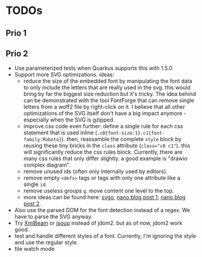# TODOs

## Prio 1

## Prio 2

- Use parameterized tests when Quarkus supports this with 1.5.0
- Support more SVG optimizations. ideas:
    - reduce the size of the embedded font by manipulating the font data to only include the letters that are really used in the svg. this would bring by far the biggest size reduction but it's tricky. The idea behind can be demonstrated with the tool FontForge that can remove single letters from a woff2 file by right-click on it. I believe that all other optimizations of the SVG itself don't have a big impact anymore - especially when the SVG is gzipped.
    - improve css code even further: define a single rule for each css statement that is used inline (`.c0{font-size:1}.c1{font-family:Roboto}`). then, reassamble the complete `style` block by reusing these tiny bricks in the `class` attribute (`class="c0 c1"`). this will significantly reduce the css rules block. Currently, there are many css rules that only differ slightly. a good example is "drawio complex diagram".
    - remove unused ids (often only internally used by editors).
    - remove empty `<defs>` tags or tags with only one attribute like a single `id`.
    - remove useless groups `g`. move content one level to the top.
    - more ideas can be found here: [svgo](https://github.com/svg/svgo), [nano blog post 1](https://vecta.io/blog/how-nano-compresses-svg/), [nano blog post 2](https://vecta.io/blog/tips-for-smaller-svg-sizes). 
- Also use the parsed DOM for the font detection instead of a regex. We have to parse the SVG anyway.
- Try [XmlBeam](https://xmlbeam.org/) or [jsoup](https://jsoup.org/) instead of jdom2. but as of now, jdom2 work good.
- test and handle different styles of a font. Currently, I'm ignoring the style and use the regular style.
- file watch mode